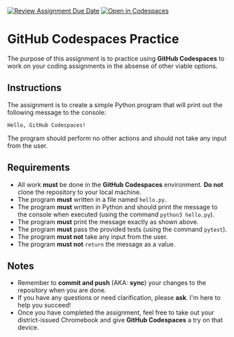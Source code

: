 [![Review Assignment Due Date](https://classroom.github.com/assets/deadline-readme-button-22041afd0340ce965d47ae6ef1cefeee28c7c493a6346c4f15d667ab976d596c.svg)](https://classroom.github.com/a/xOYS1rhP)
[![Open in Codespaces](https://classroom.github.com/assets/launch-codespace-2972f46106e565e64193e422d61a12cf1da4916b45550586e14ef0a7c637dd04.svg)](https://classroom.github.com/open-in-codespaces?assignment_repo_id=15997289)
# GitHub Codespaces Practice

The purpose of this assignment is to practice using **GitHub Codespaces** to
work on your coding assignments in the absense of other viable options.

## Instructions

The assignment is to create a simple Python program that will print out the
following message to the console:

```
Hello, GitHub Codespaces!
```

The program should perform no other actions and should not take any input from
the user.

## Requirements

- All work **must** be done in the **GitHub Codespaces** environment. **Do
  not** clone the repository to your local machine.
- The program **must** written in a file named `hello.py`.
- The program **must** written in Python and should print the message to the
  console when executed (using the command `python3 hello.py`).
- The program **must** print the message exactly as shown above.
- The program **must** pass the provided tests (using the command `pytest`).
- The program **must not** take any input from the user.
- The program **must not** `return` the message as a value.

## Notes

- Remember to **commit and push** (AKA: **sync**) your changes to the repository
  when you are done.
- If you have any questions or need clarification, please **ask**. I'm here to
  help you succeed!
- Once you have completed the assignment, feel free to take out your
  district-issued Chromebook and give **GitHub Codespaces** a try on that
  device.
